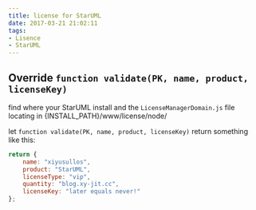 ```yaml
---
title: license for StarUML
date: 2017-03-21 21:02:11
tags:
- Lisence
- StarUML
---
```


## Override `function validate(PK, name, product, licenseKey)`

find where your StarUML install and the `LicenseManagerDomain.js` file locating in  {INSTALL_PATH}/www/license/node/

let `function validate(PK, name, product, licenseKey)` return something like this:

```js
return {
    name: "xiyusullos",
    product: "StarUML",
    licenseType: "vip",
    quantity: "blog.xy-jit.cc",
    licenseKey: "later equals never!"
};
```

